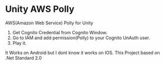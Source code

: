 # Unity AWS Polly
 AWS(Amazon Web Service) Polly for Unity

1. Get Cognito Credential from Cognito Window.
2. Go to IAM and add permission(Polly) to your Cognito UnAuth user.
3. Play it.


It Works on Android but I dont know it works on IOS. This Project based on .Net Standard 2.0
